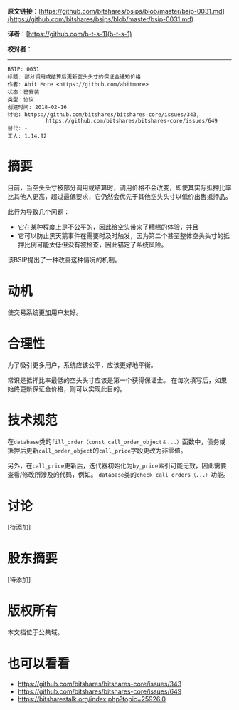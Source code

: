  **原文链接**：[https://github.com/bitshares/bsips/blob/master/bsip-0031.md](https://github.com/bitshares/bsips/blob/master/bsip-0031.md)
 
 **译者**：[https://github.com/b-t-s-1](b-t-s-1)
 
 **校对者**： 
  
***

    BSIP: 0031
    标题: 部分调用或结算后更新空头头寸的保证金通知价格
    作者: Abit More <https://github.com/abitmore>
    状态：已安装
    类型：协议
    创建时间: 2018-02-16
    讨论: https://github.com/bitshares/bitshares-core/issues/343,
                https://github.com/bitshares/bitshares-core/issues/649
    替代: -
    工人: 1.14.92

# 摘要

目前，当空头头寸被部分调用或结算时，调用价格不会改变，即使其实际抵押比率比其他人更高，超过最低要求，它仍然会优先于其他空头头寸以低价出售抵押品。

此行为导致几个问题： 

* 它在某种程度上是不公平的，因此给空头带来了糟糕的体验，并且
* 它可以防止黑天鹅事件在需要时及时触发，因为第二个甚至整体空头头寸的抵押比例可能太低但没有被检查，因此锚定了系统风险。

该BSIP提出了一种改善这种情况的机制。

# 动机

使交易系统更加用户友好。

# 合理性

为了吸引更多用户，系统应该公平，应该更好地平衡。

常识是抵押比率最低的空头头寸应该是第一个获得保证金。 在每次填写后，如果始终更新保证金价格，则可以实现此目的。

# 技术规范

在`database`类的`fill_order（const call_order_object＆...）`函数中，债务或抵押后更新`call_order_object`的`call_price`字段更改为非零值。

另外，在`call_price`更新后，迭代器初始化为`by_price`索引可能无效，因此需要查看/修改所涉及的代码，例如。 `database`类的`check_call_orders（...）`功能。

# 讨论

[待添加]

# 股东摘要

[待添加]

# 版权所有

本文档位于公共域。

# 也可以看看

* https://github.com/bitshares/bitshares-core/issues/343
* https://github.com/bitshares/bitshares-core/issues/649
* https://bitsharestalk.org/index.php?topic=25926.0
